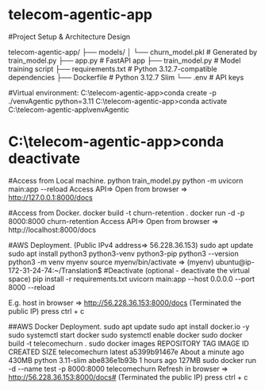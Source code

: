 # telecom-agentic-app
#Project Setup & Architecture Design

telecom-agentic-app/
├── models/
│   └── churn_model.pkl   # Generated by train_model.py
├── app.py                # FastAPI app
├── train_model.py        # Model training script
├── requirements.txt      # Python 3.12.7-compatible dependencies
├── Dockerfile            # Python 3.12.7 Slim
└── .env                  # API keys



#Virtual environment:
C:\telecom-agentic-app>conda create -p ./venvAgentic python=3.11
C:\telecom-agentic-app>conda activate C:\telecom-agentic-app\venvAgentic
# C:\telecom-agentic-app>conda deactivate

#Access from Local machine.
python train_model.py
python -m uvicorn main:app --reload
Access API=> Open from browser => http://127.0.0.1:8000/docs

#Access from Docker.
docker build -t churn-retention .
docker run -d -p 8000:8000 churn-retention
Access API=> Open from browser => http://localhost:8000/docs

#AWS Deployment. (Public IPv4 address=> 56.228.36.153)
sudo apt update
sudo apt install python3 python3-venv python3-pip
python3 --version
python3 -m venv myenv
source myenv/bin/activate		=> (myenv) ubuntu@ip-172-31-24-74:~/Translation$
#Deactivate (optional - deactivate the virtual space)
pip install -r requirements.txt
uvicorn main:app --host 0.0.0.0 --port 8000 --reload

E.g. host in browser => http://56.228.36.153:8000/docs (Terminated the public IP)
press ctrl + c

##AWS Docker Deployment.
sudo apt update
sudo apt install docker.io -y
sudo systemctl start docker
sudo systemctl enable docker
sudo docker build -t telecomechurn .
sudo docker images
    REPOSITORY   TAG         IMAGE ID       CREATED              SIZE
    telecomechurn latest      a5399b91467e   About a minute ago   430MB
    python       3.11-slim   abe836e1b93b   1 hours ago         127MB
sudo docker run -d --name test -p 8000:8000 telecomechurn
Refresh in browser => http://56.228.36.153:8000/docs# (Terminated the public IP)
press ctrl + c

